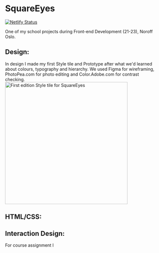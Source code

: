 # SquareEyes
[![Netlify Status](https://api.netlify.com/api/v1/badges/b90091bf-5a64-475d-ba8d-aa91a95700bb/deploy-status)](https://app.netlify.com/sites/squareeyes-c53e51/deploys)

One of my school projects during Front-end Development (21-23), Noroff Oslo.



## Design:
In design I made my first Style tile and Prototype after what we'd learned about colours, typography and hierarchy.
We used Figma for wireframing, PhotoPea.com for photo editing and Color.Adobe.com for contrast checking.  
<img height="400" src="C:\Users\linda\workspace\ca\squareeyes\uploads\squareeyes-style-tile1.0.webp" title="First edition Style tile for SquareEyes" width="400"/>

## HTML/CSS:


## Interaction Design:
For course assignment I 